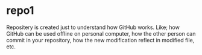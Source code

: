 # repo1

Repositery is created just to understand how GitHub works. Like; how GitHub can be used offline on personal computer,
how the other person can commit in your repository, how the new modification reflect in modified file, etc.
